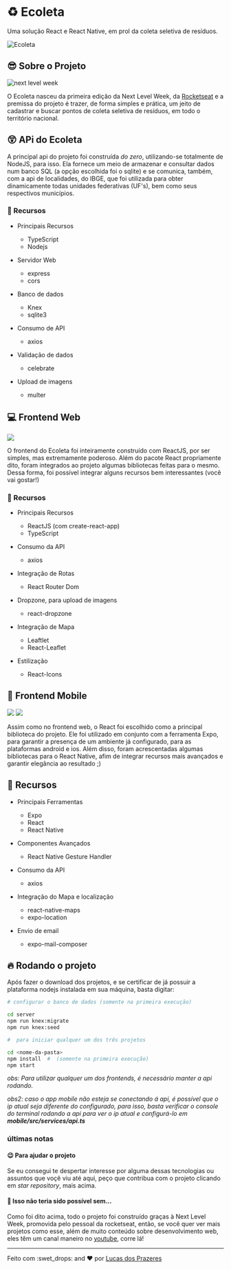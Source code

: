# ♻️  Ecoleta

Uma solução React e React Native, em prol da coleta seletiva de resíduos.

![Ecoleta](.github/capa.svg)

## :sunglasses: Sobre o Projeto

![next level week](.github/logo.svg)

O Ecoleta nasceu da primeira edição da Next Level Week, da [Rocketseat](https://github.com/Rocketseat) e a premissa do projeto é trazer, de forma simples e prática, um jeito de cadastrar  e buscar pontos de coleta seletiva de resíduos, em todo o território nacional.

## :astonished: APi do Ecoleta

A principal api do projeto foi construída *do zero*, utilizando-se totalmente de NodeJS, para isso. Ela fornece um meio de armazenar e consultar dados num banco SQL (a opção escolhida foi o sqlite) e se comunica, também, com a api de localidades, do IBGE, que foi utilizada para obter dinamicamente todas unidades federativas (UF's), bem como seus respectivos municípios.

### :wrench: Recursos
* Principais Recursos
  * TypeScript
  * Nodejs

* Servidor Web
  * express
  * cors

* Banco de dados
  * Knex
  * sqlite3

* Consumo de API
  * axios

* Validação de dados
  * celebrate

* Upload de imagens
  * multer

## :computer: Frontend Web

![](.github/web.gif)

O frontend do Ecoleta foi inteiramente construído com ReactJS, por ser simples, mas extremamente poderoso. Além do pacote React propriamente dito, foram integrados ao projeto algumas bibliotecas feitas para o mesmo. Dessa forma, foi possível integrar alguns recursos bem interessantes (você vai gostar!)

### :wrench: Recursos

* Principais Recursos
  * ReactJS (com create-react-app)
  * TypeScript

* Consumo da API
  * axios

* Integração de Rotas
  * React Router Dom

* Dropzone, para upload de imagens
  * react-dropzone

* Integração de Mapa
  * Leaftlet
  * React-Leaflet

* Estilização
  * React-Icons

## :iphone: Frontend Mobile

![](.github/home-mobile.png)
![](.github/detalhes-mobile.svg)

Assim como no frontend web, o React foi escolhido como a principal biblioteca do projeto. Ele foi utilizado em conjunto com a ferramenta Expo, para garantir a presença de um ambiente já configurado, para as plataformas android e ios. Além disso, foram acrescentadas algumas bibliotecas para o React Native, afim de integrar recursos mais avançados e garantir elegância ao resultado ;)

## :wrench: Recursos
* Principais Ferramentas
  * Expo
  * React
  * React Native

* Componentes Avançados
  * React Native Gesture Handler

* Consumo da API
  * axios

* Integração do Mapa e localização
  * react-native-maps
  * expo-location

* Envio de email
  * expo-mail-composer

## :fire: Rodando o projeto

Após fazer o download dos projetos, e se certificar de já possuir a plataforma nodejs instalada em sua máquina, basta digitar:

```bash
# configurar o banco de dados (somente na primeira execução)

cd server
npm run knex:migrate
npm run knex:seed

#  para iniciar qualquer um dos três projetos

cd <nome-da-pasta>
npm install  #  (somente na primeira execução)
npm start
```

*obs: Para utilizar qualquer um dos frontends, é necessário manter a api rodando.*

*obs2: caso o app mobile não esteja se conectando á api, é possível que o ip atual seja diferente do configurado, para isso, basta verificar o console do terminal rodando a api para ver o ip atual e configurá-lo em **mobile/src/services/api.ts***

### últimas notas

#### :wink: Para ajudar o projeto
Se eu consegui te despertar interesse por alguma dessas tecnologias ou assuntos que voçê viu até aqui, peço que contribua com o projeto clicando em *star repository*, mais acima.

#### :rocket: Isso não teria sido possível sem...
Como foi dito acima, todo o projeto foi construído graças à Next Level Week, promovida pelo pessoal da rocketseat, então, se você quer ver mais projetos como esse, além de muito conteúdo sobre desenvolvimento web, eles têm um canal maneiro no [youtube](https://www.youtube.com/channel/UCSfwM5u0Kce6Cce8_S72olg), corre lá!

***

Feito com :swet_drops: and :heart: por [Lucas dos Prazeres](https://www.linkedin.com/in/lucas-prazeres-781772182/)
